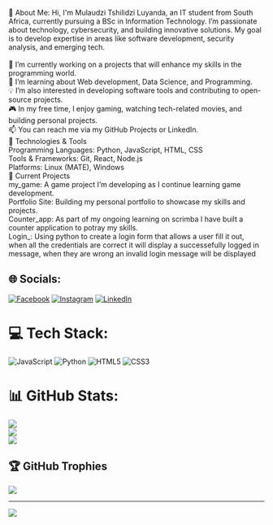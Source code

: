 💫 About Me:
Hi, I'm Mulaudzi Tshilidzi Luyanda, an IT student from South Africa, currently pursuing a BSc in Information Technology. I’m passionate about technology, cybersecurity, and building innovative solutions. My goal is to develop expertise in areas like software development, security analysis, and emerging tech.<br><br>🔭 I’m currently working on a projects that will enhance my skills in the programming world.<br>🌱 I’m learning about Web development, Data Science, and Programming.<br>💡 I’m also interested in developing software tools and contributing to open-source projects.<br>🎮 In my free time, I enjoy gaming, watching tech-related movies, and building personal projects.<br>📫 You can reach me via my GitHub Projects or LinkedIn.<br>🔧 Technologies & Tools<br>Programming Languages: Python, JavaScript, HTML, CSS<br>Tools & Frameworks: Git, React, Node.js<br>Platforms: Linux (MATE), Windows<br>🚀 Current Projects<br>my_game: A game project I’m developing as I continue learning game development.<br>Portfolio Site: Building my personal portfolio to showcase my skills and projects.<br> Counter_app: As part of my ongoing learning on scrimba I have built a counter application to potray my skills.<br>Login_: Using python to create a login form that allows a user fill it out, when all the credentials are correct it will display a successefully logged in message, when they are wrong an invalid login message will be displayed<br>


## 🌐 Socials:
[![Facebook](https://img.shields.io/badge/Facebook-%231877F2.svg?logo=Facebook&logoColor=white)](https://www.facebook.com/kingtl.mulaudzi) [![Instagram](https://img.shields.io/badge/Instagram-%23E4405F.svg?logo=Instagram&logoColor=white)](https://www.instagram.com/luyanda_mulaudzi/) [![LinkedIn](https://img.shields.io/badge/LinkedIn-%230077B5.svg?logo=linkedin&logoColor=white)](https://linkedin.com/in/https://linkedin.com/in/tshilidzi-mulaudzi-952708311) 

# 💻 Tech Stack:
![JavaScript](https://img.shields.io/badge/javascript-%23323330.svg?style=for-the-badge&logo=javascript&logoColor=%23F7DF1E) ![Python](https://img.shields.io/badge/python-3670A0?style=for-the-badge&logo=python&logoColor=ffdd54) ![HTML5](https://img.shields.io/badge/html5-%23E34F26.svg?style=for-the-badge&logo=html5&logoColor=white) ![CSS3](https://img.shields.io/badge/css3-%231572B6.svg?style=for-the-badge&logo=css3&logoColor=white)
# 📊 GitHub Stats:
![](https://github-readme-stats.vercel.app/api?username=Mulaudzi-Luyanda&theme=dark&hide_border=false&include_all_commits=true&count_private=true)<br/>
![](https://github-readme-streak-stats.herokuapp.com/?user=Mulaudzi-Luyanda&theme=dark&hide_border=false)<br/>
![](https://github-readme-stats.vercel.app/api/top-langs/?username=Mulaudzi-Luyanda&theme=dark&hide_border=false&include_all_commits=true&count_private=true&layout=compact)

## 🏆 GitHub Trophies
![](https://github-profile-trophy.vercel.app/?username=Mulaudzi-Luyanda&theme=radical&no-frame=false&no-bg=false&margin-w=4)

---
[![](https://visitcount.itsvg.in/api?id=Mulaudzi-Luyanda&icon=0&color=0)](https://visitcount.itsvg.in)

